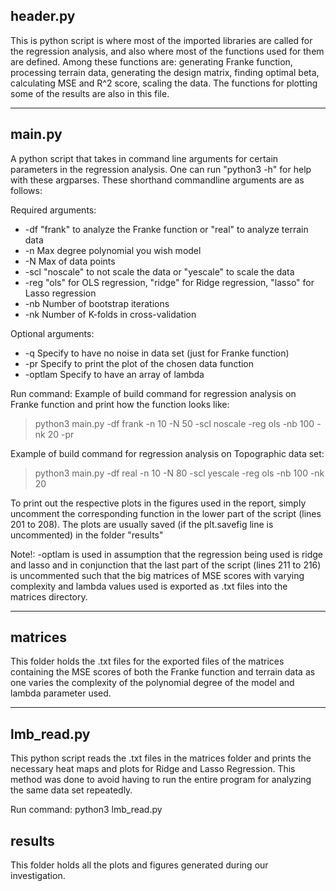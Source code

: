 header.py
--------
This is python script is where most of the imported libraries are called for the regression analysis, and also where most of the functions used for them are defined. Among these functions are: generating Franke function, processing terrain data, generating the design matrix, finding optimal beta, calculating MSE and R^2 score, scaling the data. The functions for plotting some of the results are also in this file.

--------------------------------------------------

main.py
--------
A python script that takes in command line arguments for certain parameters in the regression analysis. One can run "python3 -h" for help with these argparses. These shorthand commandline arguments are as follows:

Required arguments:
  * -df  "frank" to analyze the Franke function or "real" to analyze terrain data
  * -n   Max degree polynomial you wish model
  * -N   Max of data points
  * -scl "noscale" to not scale the data or "yescale" to scale the data
  * -reg "ols" for OLS regression, "ridge" for Ridge regression, "lasso" for Lasso regression
  * -nb  Number of bootstrap iterations
  * -nk  Number of K-folds in cross-validation

Optional arguments:
  * -q  Specify to have no noise in data set (just for Franke function)
  * -pr Specify to print the plot of the chosen data function
  * -optlam  Specify to have an array of lambda

Run command:
Example of build command for regression analysis on Franke function and print how the function looks like:

  > python3 main.py -df frank -n 10 -N 50 -scl noscale -reg ols -nb 100 -nk 20 -pr

Example of build command for regression analysis on Topographic data set:

  > python3 main.py -df real -n 10 -N 80 -scl yescale -reg ols -nb 100 -nk 20


To print out the respective plots in the figures used in the report, simply uncomment the corresponding function in the lower part of the script (lines 201 to 208). The plots are usually saved (if the plt.savefig line is uncommented) in the folder "results"

Note!: -optlam is used in assumption that the regression being used is ridge and lasso and in conjunction that the last part of the script (lines 211 to 216) is uncommented such that the big matrices of MSE scores with varying complexity and lambda values used is exported as .txt files into the matrices directory.

--------------------------------------------------

matrices
--------
This folder holds the .txt files for the exported files of the matrices containing the MSE scores of both the Franke function and terrain data as one varies the complexity of the polynomial degree of the model and lambda parameter used.

--------------------------------------------------

lmb_read.py
--------
This python script reads the .txt files in the matrices folder and prints the necessary heat maps and plots for Ridge and Lasso Regression. This method was done to avoid having to run the entire program for analyzing the same data set repeatedly.

Run command: python3 lmb_read.py

results
--------
This folder holds all the plots and figures generated during our investigation.